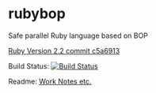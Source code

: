 # rubybop
Safe parallel Ruby language based on BOP

[Ruby Version 2.2 commit c5a6913](https://github.com/ruby/ruby/tree/c5a691323201ace5f5299b6914c8e1709918c521)

Build Status: [![Build Status](https://travis-ci.org/dcompiler/rubybop.svg?branch=master)](https://travis-ci.org/dcompiler/rubybop)

Readme: [Work Notes etc.](https://docs.google.com/document/d/1qkXeVAgK56vHWjxyXntOxC4MxRF4oelftWkvHx1V8eM/edit?usp=sharing)
